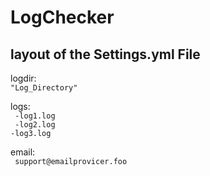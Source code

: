 ﻿# LogChecker
 ## layout of the Settings.yml File
 
 logdir:<br>
 `"Log_Directory"`
 
 logs:<br>
` -log1.log`<br>
` -log2.log`<br>
 `-log3.log`<br>
 
 email:<br>
` support@emailprovicer.foo`
